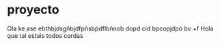 proyecto
========

Ola ke ase
ebthbjdsgñbjdfpñsbṕdflbñnob dopd cid bpcopjdpò bv +f Hola que tal estais todos cerdas
